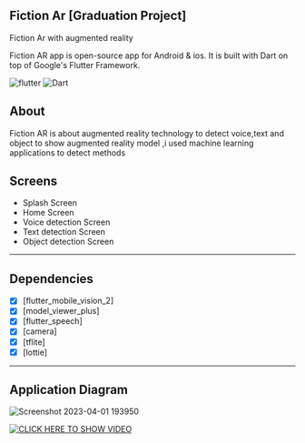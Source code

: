 ## Fiction Ar [Graduation Project]<br>
Fiction Ar with augmented reality

Fiction AR app is open-source  app for Android & ios. It is built with Dart on top of Google's Flutter Framework.


![flutter](https://img.shields.io/badge/Flutter-Framework-green?logo=flutter)
![Dart](https://img.shields.io/badge/Dart-Language-blue?logo=dart)



## About
Fiction AR is about augmented reality technology to detect voice,text and object to show augmented reality model ,i used machine learning applications to detect methods



## Screens

 
-   Splash Screen
-   Home Screen
-   Voice detection Screen
-   Text detection Screen
-   Object detection Screen
--------------------------------
## Dependencies
- [x] [flutter_mobile_vision_2]
- [x] [model_viewer_plus]
- [x] [flutter_speech]
- [x] [camera]
- [x] [tflite]
- [x] [lottie]
--------------------------
## Application Diagram
![Screenshot 2023-04-01 193950](https://user-images.githubusercontent.com/43098702/229306445-c08c5b2b-dfdc-428b-b7a6-cc019d5538f5.png)


[![CLICK HERE TO SHOW VIDEO](https://i.postimg.cc/NjSXdfwT/113-Fiction-Ar-You-Tube.png)](https://youtu.be/_kiYLeSwVj0 "CLICK HERE TO SHOW VIDEO")

